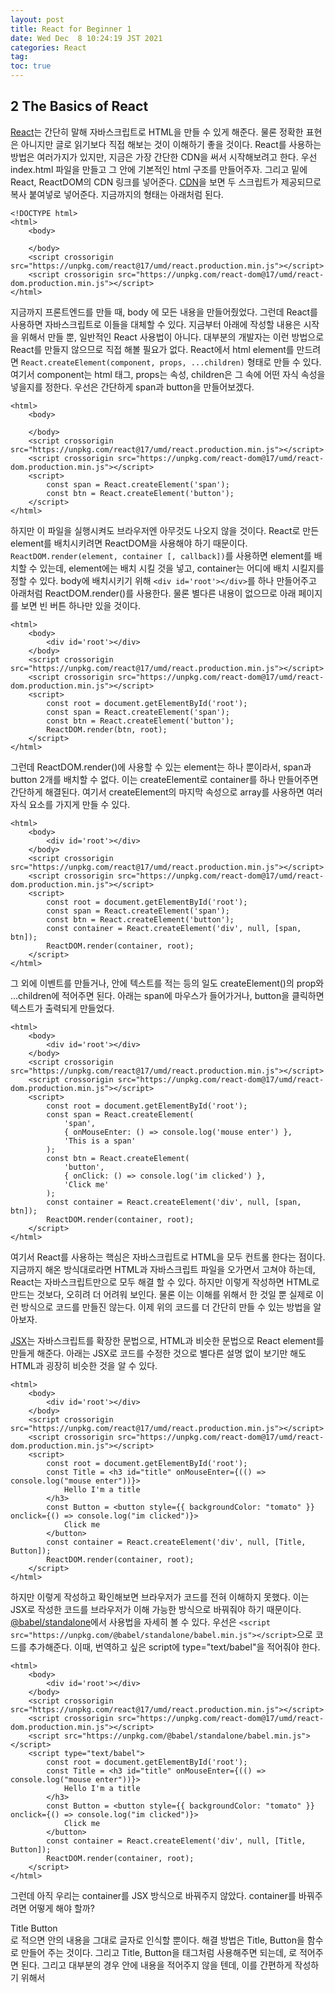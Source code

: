 ```yaml
---
layout: post
title: React for Beginner 1
date: Wed Dec  8 10:24:19 JST 2021
categories: React
tag:
toc: true
---
```


## 2 The Basics of React

[React](https://ko.reactjs.org/)는 간단히 말해 자바스크립트로 HTML을 만들 수 있게 해준다.
물론 정확한 표현은 아니지만 글로 읽기보다 직접 해보는 것이 이해하기 좋을 것이다.
React를 사용하는 방법은 여러가지가 있지만, 지금은 가장 간단한 CDN을 써서 시작해보려고 한다.
우선 index.html 파일을 만들고 그 안에 기본적인 html 구조를 만들어주자.
그리고 <body> 밑에 React, ReactDOM의 CDN 링크를 넣어준다.
[CDN](https://ko.reactjs.org/docs/cdn-links.html)을 보면 두 스크립트가 제공되므로 복사 붙여넣로 넣어준다.
지금까지의 형태는 아래처럼 된다.

```
<!DOCTYPE html>
<html>
    <body>

    </body>
    <script crossorigin src="https://unpkg.com/react@17/umd/react.production.min.js"></script>
    <script crossorigin src="https://unpkg.com/react-dom@17/umd/react-dom.production.min.js"></script>
</html>
```

지금까지 프론트엔드를 만들 때, body 에 모든 내용을 만들어줬었다.
그런데 React를 사용하면 자바스크립트로 이들을 대체할 수 있다.
지금부터 아래에 작성할 내용은 시작을 위해서 만들 뿐, 일반적인 React 사용법이 아니다.
대부분의 개발자는 이런 방법으로 React를 만들지 않으므로 직접 해볼 필요가 없다.
React에서 html element를 만드려면 `React.createElement(component, props, ...children)` 형태로 만들 수 있다.
여기서 component는 html 태그, props는 속성, children은 그 속에 어떤 자식 속성을 넣을지를 정한다.
우선은 간단하게 span과 button을 만들어보겠다.

```
<html>
    <body>

    </body>
    <script crossorigin src="https://unpkg.com/react@17/umd/react.production.min.js"></script>
    <script crossorigin src="https://unpkg.com/react-dom@17/umd/react-dom.production.min.js"></script>
    <script>
        const span = React.createElement('span');
        const btn = React.createElement('button');
    </script>
</html>
```

하지만 이 파일을 실행시켜도 브라우저엔 아무것도 나오지 않을 것이다.
React로 만든 element를 배치시키려면 ReactDOM을 사용해야 하기 때문이다.
`ReactDOM.render(element, container [, callback])`를 사용하면 element를 배치할 수 있는데, element에는 배치 시킬 것을 넣고, container는 어디에 배치 시킬지를 정할 수 있다.
body에 배치시키기 위해 `<div id='root'></div>`를 하나 만들어주고 아래처럼 ReactDOM.render()를 사용한다.
물론 별다른 내용이 없으므로 아래 페이지를 보면 빈 버튼 하나만 있을 것이다.

```
<html>
    <body>
        <div id='root'></div>
    </body>
    <script crossorigin src="https://unpkg.com/react@17/umd/react.production.min.js"></script>
    <script crossorigin src="https://unpkg.com/react-dom@17/umd/react-dom.production.min.js"></script>
    <script>
        const root = document.getElementById('root');
        const span = React.createElement('span');
        const btn = React.createElement('button');
        ReactDOM.render(btn, root);
    </script>
</html>
```

그런데 ReactDOM.render()에 사용할 수 있는 element는 하나 뿐이라서, span과 button 2개를 배치할 수 없다.
이는 createElement로 container를 하나 만들어주면 간단하게 해결된다.
여기서 createElement의 마지막 속성으로 array를 사용하면 여러 자식 요소를 가지게 만들 수 있다.

```
<html>
    <body>
        <div id='root'></div>
    </body>
    <script crossorigin src="https://unpkg.com/react@17/umd/react.production.min.js"></script>
    <script crossorigin src="https://unpkg.com/react-dom@17/umd/react-dom.production.min.js"></script>
    <script>
        const root = document.getElementById('root');
        const span = React.createElement('span');
        const btn = React.createElement('button');
        const container = React.createElement('div', null, [span, btn]);
        ReactDOM.render(container, root);
    </script>
</html>
```

그 외에 이벤트를 만들거나, 안에 텍스트를 적는 등의 일도 createElement()의 prop와 ...children에 적어주면 된다.
아래는 span에 마우스가 들어가거나, button을 클릭하면 텍스트가 출력되게 만들었다.

```
<html>
    <body>
        <div id='root'></div>
    </body>
    <script crossorigin src="https://unpkg.com/react@17/umd/react.production.min.js"></script>
    <script crossorigin src="https://unpkg.com/react-dom@17/umd/react-dom.production.min.js"></script>
    <script>
        const root = document.getElementById('root');
        const span = React.createElement(
            'span',
            { onMouseEnter: () => console.log('mouse enter') },
            'This is a span'
        );
        const btn = React.createElement(
            'button',
            { onClick: () => console.log('im clicked') },
            'Click me'
        );
        const container = React.createElement('div', null, [span, btn]);
        ReactDOM.render(container, root);
    </script>
</html>
```

여기서 React를 사용하는 핵심은 자바스크립트로 HTML을 모두 컨트롤 한다는 점이다.
지금까지 해온 방식대로라면 HTML과 자바스크립트 파일을 오가면서 고쳐야 하는데, React는 자바스크립트만으로 모두 해결 할 수 있다.
하지만 이렇게 작성하면 HTML로 만드는 것보다, 오히려 더 어려워 보인다.
물론 이는 이해를 위해서 한 것일 뿐 실제로 이런 방식으로 코드를 만들진 않는다.
이제 위의 코드를 더 간단히 만들 수 있는 방법을 알아보자.

[JSX](https://ko.reactjs.org/docs/introducing-jsx.html)는 자바스크립트를 확장한 문법으로, HTML과 비슷한 문법으로 React element를 만들게 해준다.
아래는 JSX로 코드를 수정한 것으로 별다른 설명 없이 보기만 해도 HTML과 굉장히 비슷한 것을 알 수 있다.

```
<html>
    <body>
        <div id='root'></div>
    </body>
    <script crossorigin src="https://unpkg.com/react@17/umd/react.production.min.js"></script>
    <script crossorigin src="https://unpkg.com/react-dom@17/umd/react-dom.production.min.js"></script>
    <script>
        const root = document.getElementById('root');
        const Title = <h3 id="title" onMouseEnter={(() => console.log("mouse enter"))}>
            Hello I'm a title
        </h3>
        const Button = <button style={{ backgroundColor: "tomato" }} onclick={() => console.log("im clicked")}>
            Click me
        </button>
        const container = React.createElement('div', null, [Title, Button]);
        ReactDOM.render(container, root);
    </script>
</html>
```

하지만 이렇게 작성하고 확인해보면 브라우저가 코드를 전혀 이해하지 못했다.
이는 JSX로 작성한 코드를 브라우저가 이해 가능한 방식으로 바꿔줘야 하기 때문이다.
[@babel/standalone](https://babeljs.io/docs/en/babel-standalone)에서 사용법을 자세히 볼 수 있다.
우선은 `<script src="https://unpkg.com/@babel/standalone/babel.min.js"></script>`으로 코드를 추가해준다.
이때, 번역하고 싶은 script에 type="text/babel"을 적어줘야 한다.

```
<html>
    <body>
        <div id='root'></div>
    </body>
    <script crossorigin src="https://unpkg.com/react@17/umd/react.production.min.js"></script>
    <script crossorigin src="https://unpkg.com/react-dom@17/umd/react-dom.production.min.js"></script>
    <script src="https://unpkg.com/@babel/standalone/babel.min.js"></script>
    <script type="text/babel">
        const root = document.getElementById('root');
        const Title = <h3 id="title" onMouseEnter={(() => console.log("mouse enter"))}>
            Hello I'm a title
        </h3>
        const Button = <button style={{ backgroundColor: "tomato" }} onclick={() => console.log("im clicked")}>
            Click me
        </button>
        const container = React.createElement('div', null, [Title, Button]);
        ReactDOM.render(container, root);
    </script>
</html>
```

그런데 아직 우리는 container를 JSX 방식으로 바꿔주지 않았다.
container를 바꿔주려면 어떻게 해야 할까?

<div>Title Button</div>로 적으면 안의 내용을 그대로 글자로 인식할 뿐이다.
해결 방법은 Title, Button을 함수로 만들어 주는 것이다.
그리고 Title, Button을 태그처럼 사용해주면 되는데, <Title>이 아니라 <Title />로 적어주면 된다.

```
<html>
    <body>
        <div id='root'></div>
    </body>
    <script crossorigin src="https://unpkg.com/react@17/umd/react.production.min.js"></script>
    <script crossorigin src="https://unpkg.com/react-dom@17/umd/react-dom.production.min.js"></script>
    <script src="https://unpkg.com/@babel/standalone/babel.min.js"></script>
    <script type="text/babel">
        const root = document.getElementById('root');
        const Title = () => (
            <h3 id="title" onMouseEnter={(() => console.log("mouse enter"))}>
                Hello I'm a title
            </h3>
        );
        const Button = () => (
            <button style={{ backgroundColor: "tomato" }} onclick={() => console.log("im clicked")}>
                Click me
            </button>
        );
        const Container = (
            <div>
                <Title />
                <Button />
            </div>
        );
        ReactDOM.render(Container, root);
    </script>
</html>
```

주의해야할 점은 제일 앞 글자를 대문자로 써야 한다.
만약 소문자로 적어주면 <button> HTML 태그로 이해한다.
그러므로 앞 글자를 대문자로 써서 <Button />으로 적어야 제대로 이해하게 된다.

여기서 /를 사용하는 의미는 안에 아무런 내용도 적지 않는다는 뜻이다.
예를 들어서 <h1> 태그에 내용을 적어줄 때, <h1>Hello World</h1>으로 적어준다.
그런데 아무런 내용도 포함하지 않는다면, <h1></h1>으로 적게 된다.
마찬가지로 <Title>이란 React에서 만들었다면, 안에 내용을 적어줘야 하는 경우도 있을 것이다.
이 경우에는 <Title>Hello World</Title>로 적어주면 된다.
그리고 대부분의 경우 안에 내용을 적어주지 않을 텐데, 이를 간편하게 작성하기 위해서 <Title />로 적기로 문법으로 정해놓았다.

이렇게 React를 사용하면 HTML을 쪼개서 만든 다음 원하는 곳에서 합쳐서 사용할 수 있다.
이는 굉장한 장점으로 반복되는 코드를 함수로 만들어서 사용하는 것처럼, 반복되는 HTML을 하나의 덩어리로 만들어서 쓸 수 있게 된다.
그래서 하나를 수정하면 전체를 수정한 것과 동일한 효과를 얻을 수 있다.

## 참고 사이트

[React](https://ko.reactjs.org/)
[ReactDom](https://ko.reactjs.org/docs/react-dom.html)
[React 자습서](https://ko.reactjs.org/tutorial/tutorial.html)
[Tania Rascia의 React 개요](https://www.taniarascia.com/getting-started-with-react/)
[NomadCoders](https://nomadcoders.co/)
